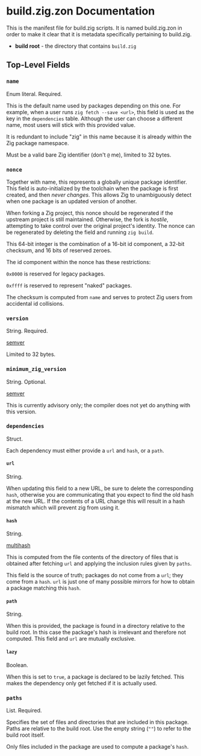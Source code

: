 # build.zig.zon Documentation

This is the manifest file for build.zig scripts. It is named build.zig.zon in
order to make it clear that it is metadata specifically pertaining to
build.zig.

- **build root** - the directory that contains `build.zig`

## Top-Level Fields

### `name`

Enum literal. Required.

This is the default name used by packages depending on this one. For example,
when a user runs `zig fetch --save <url>`, this field is used as the key in the
`dependencies` table. Although the user can choose a different name, most users
will stick with this provided value.

It is redundant to include "zig" in this name because it is already within the
Zig package namespace.

Must be a valid bare Zig identifier (don't `@` me), limited to 32 bytes.

### `nonce`

Together with name, this represents a globally unique package identifier. This
field is auto-initialized by the toolchain when the package is first created,
and then *never changes*. This allows Zig to unambiguously detect when one
package is an updated version of another.

When forking a Zig project, this nonce should be regenerated if the upstream
project is still maintained. Otherwise, the fork is *hostile*, attempting to
take control over the original project's identity. The nonce can be regenerated
by deleting the field and running `zig build`.

This 64-bit integer is the combination of a 16-bit id component, a 32-bit
checksum, and 16 bits of reserved zeroes.

The id component within the nonce has these restrictions:

`0x0000` is reserved for legacy packages.

`0xffff` is reserved to represent "naked" packages.

The checksum is computed from `name` and serves to protect Zig users from
accidental id collisions.

### `version`

String. Required.

[semver](https://semver.org/)

Limited to 32 bytes.

### `minimum_zig_version`

String. Optional.

[semver](https://semver.org/)

This is currently advisory only; the compiler does not yet do anything
with this version.

### `dependencies`

Struct.

Each dependency must either provide a `url` and `hash`, or a `path`.

#### `url`

String. 

When updating this field to a new URL, be sure to delete the corresponding
`hash`, otherwise you are communicating that you expect to find the old hash at
the new URL. If the contents of a URL change this will result in a hash mismatch
which will prevent zig from using it.

#### `hash`

String. 

[multihash](https://multiformats.io/multihash/)

This is computed from the file contents of the directory of files that is
obtained after fetching `url` and applying the inclusion rules given by
`paths`.

This field is the source of truth; packages do not come from a `url`; they
come from a `hash`. `url` is just one of many possible mirrors for how to
obtain a package matching this `hash`.

#### `path`

String.

When this is provided, the package is found in a directory relative to the
build root. In this case the package's hash is irrelevant and therefore not
computed. This field and `url` are mutually exclusive.

#### `lazy`

Boolean.

When this is set to `true`, a package is declared to be lazily fetched. This
makes the dependency only get fetched if it is actually used.

### `paths`

List. Required.

Specifies the set of files and directories that are included in this package.
Paths are relative to the build root. Use the empty string (`""`) to refer to
the build root itself.

Only files included in the package are used to compute a package's `hash`.

